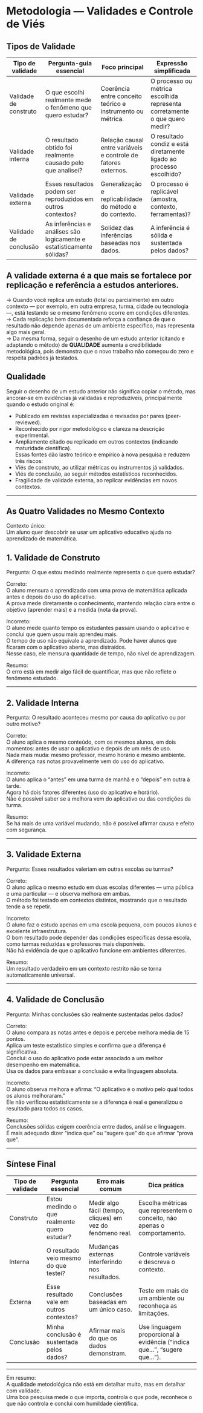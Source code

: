 # Metodologia — Validades e Controle de Viés

## Tipos de Validade

| Tipo de validade | Pergunta-guia essencial | Foco principal | Expressão simplificada |
|------------------|--------------------------|----------------|------------------------|
| Validade de construto | O que escolhi realmente mede o fenômeno que quero estudar? | Coerência entre conceito teórico e instrumento ou métrica. | O processo ou métrica escolhida representa corretamente o que quero medir? |
| Validade interna | O resultado obtido foi realmente causado pelo que analisei? | Relação causal entre variáveis e controle de fatores externos. | O resultado condiz e está diretamente ligado ao processo escolhido? |
| Validade externa | Esses resultados podem ser reproduzidos em outros contextos? | Generalização e replicabilidade do método e do contexto. | O processo é replicável (amostra, contexto, ferramentas)? |
| Validade de conclusão | As inferências e análises são logicamente e estatisticamente sólidas? | Solidez das inferências baseadas nos dados. | A inferência é sólida e sustentada pelos dados? |


## A validade externa é a que mais se fortalece por replicação e referência a estudos anteriores.
→ Quando você replica um estudo (total ou parcialmente) em outro contexto — por exemplo, em outra empresa, turma, cidade ou tecnologia —, está testando se o mesmo fenômeno ocorre em condições diferentes.  
→ Cada replicação bem documentada reforça a confiança de que o resultado não depende apenas de um ambiente específico, mas representa algo mais geral.  
→ Da mesma forma, seguir o desenho de um estudo anterior (citando e adaptando o método) de **QUALIDADE** aumenta a credibilidade metodológica, pois demonstra que o novo trabalho não começou do zero e respeita padrões já testados.

## Qualidade
Seguir o desenho de um estudo anterior não significa copiar o método, mas ancorar-se em evidências já validadas e reproduzíveis, principalmente quando o estudo original é:
- Publicado em revistas especializadas e revisadas por pares (peer-reviewed).  
- Reconhecido por rigor metodológico e clareza na descrição experimental.  
- Ampliamente citado ou replicado em outros contextos (indicando maturidade científica).    
Essas fontes dão lastro teórico e empírico à nova pesquisa e reduzem três riscos:  
- Viés de construto, ao utilizar métricas ou instrumentos já validados.  
- Viés de conclusão, ao seguir métodos estatísticos reconhecidos.  
- Fragilidade de validade externa, ao replicar evidências em novos contextos.  

---

## As Quatro Validades no Mesmo Contexto

Contexto único:  
Um aluno quer descobrir se usar um aplicativo educativo ajuda no aprendizado de matemática.

## 1. Validade de Construto  
Pergunta: O que estou medindo realmente representa o que quero estudar?

Correto:  
O aluno mensura o aprendizado com uma prova de matemática aplicada antes e depois do uso do aplicativo.  
A prova mede diretamente o conhecimento, mantendo relação clara entre o objetivo (aprender mais) e a medida (nota da prova).

Incorreto:  
O aluno mede quanto tempo os estudantes passam usando o aplicativo e conclui que quem usou mais aprendeu mais.  
O tempo de uso não equivale a aprendizado. Pode haver alunos que ficaram com o aplicativo aberto, mas distraídos.  
Nesse caso, ele mensura quantidade de tempo, não nível de aprendizagem.

Resumo:  
O erro está em medir algo fácil de quantificar, mas que não reflete o fenômeno estudado.

---

## 2. Validade Interna  
Pergunta: O resultado aconteceu mesmo por causa do aplicativo ou por outro motivo?

Correto:  
O aluno aplica o mesmo conteúdo, com os mesmos alunos, em dois momentos: antes de usar o aplicativo e depois de um mês de uso.  
Nada mais muda: mesmo professor, mesmo horário e mesmo ambiente.  
A diferença nas notas provavelmente vem do uso do aplicativo.

Incorreto:  
O aluno aplica o “antes” em uma turma de manhã e o “depois” em outra à tarde.  
Agora há dois fatores diferentes (uso do aplicativo e horário).  
Não é possível saber se a melhora vem do aplicativo ou das condições da turma.

Resumo:  
Se há mais de uma variável mudando, não é possível afirmar causa e efeito com segurança.

---

## 3. Validade Externa  
Pergunta: Esses resultados valeriam em outras escolas ou turmas?

Correto:  
O aluno aplica o mesmo estudo em duas escolas diferentes — uma pública e uma particular — e observa melhora em ambas.  
O método foi testado em contextos distintos, mostrando que o resultado tende a se repetir.

Incorreto:  
O aluno faz o estudo apenas em uma escola pequena, com poucos alunos e excelente infraestrutura.  
O bom resultado pode depender das condições específicas dessa escola, como turmas reduzidas e professores mais disponíveis.  
Não há evidência de que o aplicativo funcione em ambientes diferentes.

Resumo:  
Um resultado verdadeiro em um contexto restrito não se torna automaticamente universal.

---

## 4. Validade de Conclusão  
Pergunta: Minhas conclusões são realmente sustentadas pelos dados?

Correto:  
O aluno compara as notas antes e depois e percebe melhora média de 15 pontos.  
Aplica um teste estatístico simples e confirma que a diferença é significativa.  
Conclui: o uso do aplicativo pode estar associado a um melhor desempenho em matemática.  
Usa os dados para embasar a conclusão e evita linguagem absoluta.

Incorreto:  
O aluno observa melhora e afirma: “O aplicativo é o motivo pelo qual todos os alunos melhoraram.”  
Ele não verificou estatisticamente se a diferença é real e generalizou o resultado para todos os casos.

Resumo:  
Conclusões sólidas exigem coerência entre dados, análise e linguagem.  
É mais adequado dizer “indica que” ou “sugere que” do que afirmar “prova que”.

---

## Síntese Final

| Tipo de validade | Pergunta essencial | Erro mais comum | Dica prática |
|------------------|--------------------|-----------------|---------------|
| Construto | Estou medindo o que realmente quero estudar? | Medir algo fácil (tempo, cliques) em vez do fenômeno real. | Escolha métricas que representem o conceito, não apenas o comportamento. |
| Interna | O resultado veio mesmo do que testei? | Mudanças externas interferindo nos resultados. | Controle variáveis e descreva o contexto. |
| Externa | Esse resultado vale em outros contextos? | Conclusões baseadas em um único caso. | Teste em mais de um ambiente ou reconheça as limitações. |
| Conclusão | Minha conclusão é sustentada pelos dados? | Afirmar mais do que os dados demonstram. | Use linguagem proporcional à evidência (“indica que...”, “sugere que...”). |

---

Em resumo:  
A qualidade metodológica não está em detalhar muito, mas em detalhar com validade.  
Uma boa pesquisa mede o que importa, controla o que pode, reconhece o que não controla e conclui com humildade científica.
